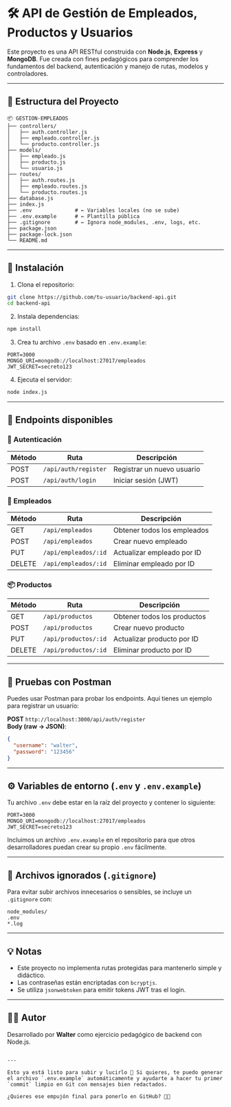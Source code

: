 # 🛠️ API de Gestión de Empleados, Productos y Usuarios

Este proyecto es una API RESTful construida con **Node.js**, **Express** y **MongoDB**. Fue creada con fines pedagógicos para comprender los fundamentos del backend, autenticación y manejo de rutas, modelos y controladores.

---

## 📁 Estructura del Proyecto

```
📦 GESTION-EMPLEADOS
├── controllers/
│   ├── auth.controller.js
│   ├── empleado.controller.js
│   └── producto.controller.js
├── models/
│   ├── empleado.js
│   ├── producto.js
│   └── usuario.js
├── routes/
│   ├── auth.routes.js
│   ├── empleado.routes.js
│   └── producto.routes.js
├── database.js
├── index.js
├── .env              # ← Variables locales (no se sube)
├── .env.example      # ← Plantilla pública
├── .gitignore        # ← Ignora node_modules, .env, logs, etc.
├── package.json
├── package-lock.json
└── README.md
```

---

## 🚀 Instalación

1. Clona el repositorio:

```bash
git clone https://github.com/tu-usuario/backend-api.git
cd backend-api
```

2. Instala dependencias:

```bash
npm install
```

3. Crea tu archivo `.env` basado en `.env.example`:

```env
PORT=3000
MONGO_URI=mongodb://localhost:27017/empleados
JWT_SECRET=secreto123
```

4. Ejecuta el servidor:

```bash
node index.js
```

---

## 📌 Endpoints disponibles

### 🔑 Autenticación

| Método | Ruta                   | Descripción                  |
|--------|------------------------|------------------------------|
| POST   | `/api/auth/register`   | Registrar un nuevo usuario   |
| POST   | `/api/auth/login`      | Iniciar sesión (JWT)         |

### 👤 Empleados

| Método | Ruta                 | Descripción                    |
|--------|----------------------|--------------------------------|
| GET    | `/api/empleados`     | Obtener todos los empleados    |
| POST   | `/api/empleados`     | Crear nuevo empleado           |
| PUT    | `/api/empleados/:id` | Actualizar empleado por ID     |
| DELETE | `/api/empleados/:id` | Eliminar empleado por ID       |

### 📦 Productos

| Método | Ruta                 | Descripción                    |
|--------|----------------------|--------------------------------|
| GET    | `/api/productos`     | Obtener todos los productos    |
| POST   | `/api/productos`     | Crear nuevo producto           |
| PUT    | `/api/productos/:id` | Actualizar producto por ID     |
| DELETE | `/api/productos/:id` | Eliminar producto por ID       |

---

## 🧪 Pruebas con Postman

Puedes usar Postman para probar los endpoints. Aquí tienes un ejemplo para registrar un usuario:

**POST** `http://localhost:3000/api/auth/register`  
**Body (raw → JSON)**:
```json
{
  "username": "walter",
  "password": "123456"
}
```

---

## ⚙️ Variables de entorno (`.env` y `.env.example`)

Tu archivo `.env` debe estar en la raíz del proyecto y contener lo siguiente:

```env
PORT=3000
MONGO_URI=mongodb://localhost:27017/empleados
JWT_SECRET=secreto123
```

Incluimos un archivo `.env.example` en el repositorio para que otros desarrolladores puedan crear su propio `.env` fácilmente.

---

## 🚫 Archivos ignorados (`.gitignore`)

Para evitar subir archivos innecesarios o sensibles, se incluye un `.gitignore` con:

```
node_modules/
.env
*.log
```

---

## 💡 Notas

- Este proyecto no implementa rutas protegidas para mantenerlo simple y didáctico.
- Las contraseñas están encriptadas con `bcryptjs`.
- Se utiliza `jsonwebtoken` para emitir tokens JWT tras el login.

---

## 🧑‍💻 Autor

Desarrollado por **Walter** como ejercicio pedagógico de backend con Node.js.
```

---

Esto ya está listo para subir y lucirlo 💼 Si quieres, te puedo generar el archivo `.env.example` automáticamente y ayudarte a hacer tu primer `commit` limpio en Git con mensajes bien redactados.

¿Quieres ese empujón final para ponerlo en GitHub? 🚀📁

